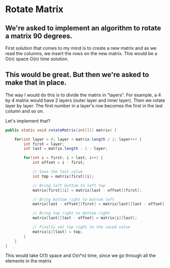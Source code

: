 # Rotate Matrix

## We're asked to implement an algorithm to rotate a matrix 90 degrees.

First solution that comes to my mind is to create a new matrix and as we read the columns, we insert the rows on the new matrix. This would be a O(n) space O(n) time solution.

## This would be great. But then we're asked to make that in place.

The way I would do this is to divide the matrix in "layers". For example, a 4 by 4 matrix would have 2 layers (outer layer and inner layer).
Then we rotate layer by layer. The first number in a layer's row becomes the first in the last column and so on.

Let's implement that?

```java
public static void rotateMatrix(int[][] matrix) {

    for(int layer = 0; layer < matrix.length / 2; layer++) {
        int first = layer;
        int last = matrix.length - 1 - layer;

        for(int i = first; i < last; i++) {
            int offset = i - first;

            // Save the last value
            int tmp = matrix[first][i];

            // Bring left bottom to left top
            matrix[first][i] = matrix[last - offset][first];

            // Bring bottom right to bottom left
            matrix[last - offset][first] = matrix[last][last - offset];

            // Bring top right to bottom right
            matrix[last][last - offset] = matrix[i][last];

            // Finally set top right to the saved value
            matrix[i][last] = top;
        }
    }
}
```

This would take O(1) space and O(n\*n) time, since we go through all the elements in the matrix

